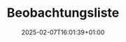 ---
title: Beobachtungsliste
linkTitle: Beobachtungsliste
date: 2025-02-07T16:01:39+01:00
draft: false
weight: 10
---